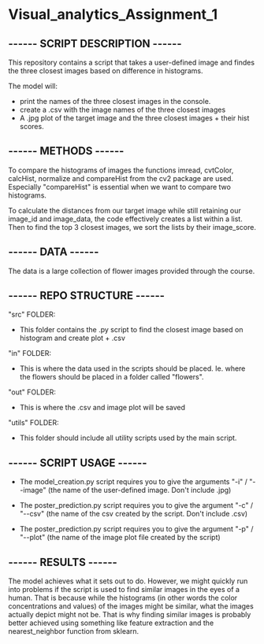 # Visual_analytics_Assignment_1

## ------ SCRIPT DESCRIPTION ------
This repository contains a script that takes a user-defined image and findes the three closest images based on difference in histograms.

The model will:
- print the names of the three closest images in the console.
- create a .csv with the image names of the three closest images
- A .jpg plot of the target image and the three closest images + their hist scores.

## ------ METHODS ------
To compare the histograms of images the functions imread, cvtColor, calcHist, normalize and compareHist from the cv2 package are used. Especially "compareHist" is essential when we want to compare two histograms.

To calculate the distances from our target image while still retaining our image_id and image_data, the code effectively creates a list within a list. Then to find the top 3 closest images, we sort the lists by their image_score.

## ------ DATA ------
The data is a large collection of flower images provided through the course.

## ------ REPO STRUCTURE ------
"src" FOLDER:
- This folder contains the .py script to find the closest image based on histogram and create plot + .csv

"in" FOLDER:
- This is where the data used in the scripts should be placed. Ie. where the flowers should be placed in a folder called "flowers".

"out" FOLDER:
- This is where the .csv and image plot will be saved

"utils" FOLDER:
- This folder should include all utility scripts used by the main script.

## ------ SCRIPT USAGE ------
- The model_creation.py script requires you to give the arguments "-i" / "--image" (the name of the user-defined image. Don't include .jpg)

- The poster_prediction.py script requires you to give the argument "-c" / "--csv" (the name of the csv created by the script. Don't include .csv)

- The poster_prediction.py script requires you to give the argument "-p" / "--plot" (the name of the image plot file created by the script)

## ------ RESULTS ------
The model achieves what it sets out to do. However, we might quickly run into problems if the script is used to find similar images in the eyes of a human. That is because while the histograms (in other words the color concentrations and values) of the images might be similar, what the images actually depict might not be. That is why finding similar images is probably better achieved using something like feature extraction and the nearest_neighbor function from sklearn.
